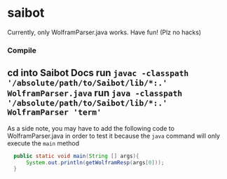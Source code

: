 # saibot
Currently, only WolframParser.java works. Have fun! (Plz no hacks)
### Compile
cd into Saibot Docs
run ```javac -classpath '/absolute/path/to/Saibot/lib/*:.' WolframParser.java```
run ```java -classpath '/absolute/path/to/Saibot/lib/*:.' WolframParser 'term'```
---
As a side note, you may have to add the following code to WolframParser.java in order to test it because the ```java``` command will only execute the ```main``` method
```java
  public static void main(String [] args){
      System.out.println(getWolframResp(args[0]));
  }
```
